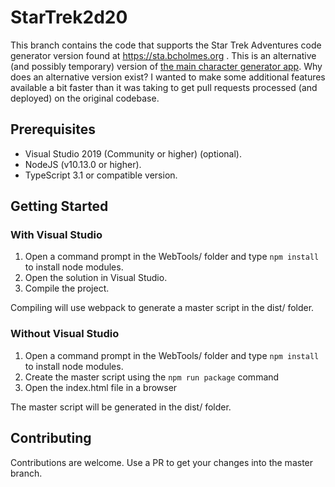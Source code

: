 # StarTrek2d20

This branch contains the code that supports the Star Trek Adventures code generator version found at
https://sta.bcholmes.org . This is an alternative (and possibly temporary) version of [the main character
generator app](https://sta.modiphiusapps.hostinguk.org/). Why does an alternative version exist? I wanted to 
make some additional features available a bit faster than it was taking to get pull requests processed (and
deployed) on the original codebase.

## Prerequisites
- Visual Studio 2019 (Community or higher) (optional).
- NodeJS (v10.13.0 or higher).
- TypeScript 3.1 or compatible version.

## Getting Started

### With Visual Studio

1. Open a command prompt in the WebTools/ folder and type ```npm install``` to install node modules.
2. Open the solution in Visual Studio.
3. Compile the project.

Compiling will use webpack to generate a master script in the dist/ folder.

### Without Visual Studio

1. Open a command prompt in the WebTools/ folder and type ```npm install``` to install node modules.
2. Create the master script using the ```npm run package``` command
3. Open the index.html file in a browser

The master script will be generated in the dist/ folder.

## Contributing
Contributions are welcome. Use a PR to get your changes into the master branch.
